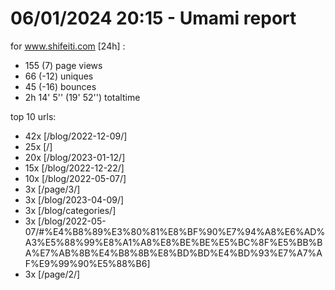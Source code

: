 # 06/01/2024 20:15 - Umami report
for www.shifeiti.com [24h] :

 - 155 (7) page views
 - 66 (-12) uniques
 - 45 (-16) bounces
 - 2h 14' 5'' (19' 52'') totaltime


top 10 urls:
 - 42x [/blog/2022-12-09/]
 - 25x [/]
 - 20x [/blog/2023-01-12/]
 - 15x [/blog/2022-12-22/]
 - 10x [/blog/2022-05-07/]
 - 3x [/page/3/]
 - 3x [/blog/2023-04-09/]
 - 3x [/blog/categories/]
 - 3x [/blog/2022-05-07/#%E4%B8%89%E3%80%81%E8%BF%90%E7%94%A8%E6%AD%A3%E5%88%99%E8%A1%A8%E8%BE%BE%E5%BC%8F%E5%BB%BA%E7%AB%8B%E4%B8%8B%E8%BD%BD%E4%BD%93%E7%A7%AF%E9%99%90%E5%88%B6]
 - 3x [/page/2/]


